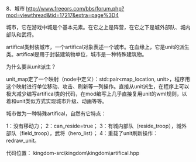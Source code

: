 8、城市
http://www.freeors.com/bbs/forum.php?mod=viewthread&tid=17217&extra=page%3D4

城市，它在游戏中城是个基本元素。在它之上是阵营，在它之下是城外部队、城内部队和武将。

artifical类封装城市，一个artifical对象表述一个城市。在血缘上，它是unit的派生类。artifical是用于封装建筑物单位，城市是一种特殊建筑物。

为什么要从unit派生？

unit_map定了一个映射（node中定义）：std::pair<map_location, unit>，程序用这个映射进行单位移动、攻击、刷新等一列操作。直接从unit派生，在程序上可以极大减少编写artifical类的代码，在mod编写上几乎直接复用unit的wml规则，以着和unit类似方式实现城市升级、动画等等。

城市做为一种特殊artifical，自然有它特点：

1：没有移动力；
2：can_reside=true；
3：有城内部队（reside_troop），城外部队（field_troop），武将（hero_list）；
4：重载了unit刷新操作：redraw_unit。

代码位置：
kingdom-src\kingdom\kingdom\artifical.hpp